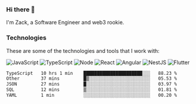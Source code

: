 ### Hi there 👋
I'm Zack, a Software Engineer and web3 rookie.

### Technologies
These are some of the technologies and tools that I work with:

![JavaScript](https://img.shields.io/badge/JavaScript-323330.svg?logo=javascript&logoColor=F7DF1E) 
![TypeScript](https://img.shields.io/badge/TypeScript-007ACC.svg?logo=typescript&logoColor=white) 
![Node](https://img.shields.io/badge/Node.js-43853D.svg?logo=node.js&logoColor=white)
![React](https://img.shields.io/badge/React-20232a.svg?logo=react&logoColor=61DAFB) 
![Angular](https://img.shields.io/badge/Angular-E23237.svg?logo=angularjs&logoColor=white)
![NestJS](https://img.shields.io/badge/NestJS-E0234E?logo=nestjs&logoColor=white)
![Flutter](https://img.shields.io/badge/Flutter-02569B.svg?logo=flutter&logoColor=white)

<!--START_SECTION:waka-->

```txt
TypeScript   10 hrs 1 min    ██████████████████████░░░   88.23 %
Other        37 mins         █▒░░░░░░░░░░░░░░░░░░░░░░░   05.53 %
JSON         27 mins         █░░░░░░░░░░░░░░░░░░░░░░░░   03.97 %
SQL          12 mins         ▒░░░░░░░░░░░░░░░░░░░░░░░░   01.81 %
YAML         1 min           ░░░░░░░░░░░░░░░░░░░░░░░░░   00.20 %
```

<!--END_SECTION:waka-->
